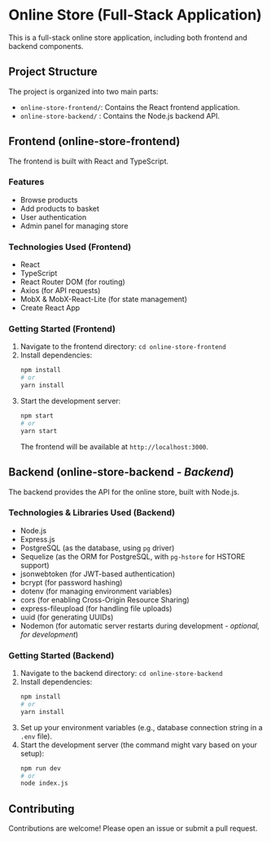 # Online Store (Full-Stack Application)

This is a full-stack online store application, including both frontend and backend components.

## Project Structure

The project is organized into two main parts:

*   `online-store-frontend/`: Contains the React frontend application.
*   `online-store-backend/` : Contains the Node.js backend API.

## Frontend (online-store-frontend)

The frontend is built with React and TypeScript.

### Features

*   Browse products
*   Add products to basket
*   User authentication
*   Admin panel for managing store

### Technologies Used (Frontend)

*   React
*   TypeScript
*   React Router DOM (for routing)
*   Axios (for API requests)
*   MobX & MobX-React-Lite (for state management)
*   Create React App

### Getting Started (Frontend)

1.  Navigate to the frontend directory: `cd online-store-frontend`
2.  Install dependencies:
    ```bash
    npm install
    # or
    yarn install
    ```
3.  Start the development server:
    ```bash
    npm start
    # or
    yarn start
    ```
    The frontend will be available at `http://localhost:3000`.

## Backend (online-store-backend - *Backend*)

The backend provides the API for the online store, built with Node.js.

### Technologies & Libraries Used (Backend)

*   Node.js
*   Express.js
*   PostgreSQL (as the database, using `pg` driver)
*   Sequelize (as the ORM for PostgreSQL, with `pg-hstore` for HSTORE support)
*   jsonwebtoken (for JWT-based authentication)
*   bcrypt (for password hashing)
*   dotenv (for managing environment variables)
*   cors (for enabling Cross-Origin Resource Sharing)
*   express-fileupload (for handling file uploads)
*   uuid (for generating UUIDs)
*   Nodemon (for automatic server restarts during development - *optional, for development*)

### Getting Started (Backend)

1.  Navigate to the backend directory: `cd online-store-backend`
2.  Install dependencies:
    ```bash
    npm install
    # or
    yarn install
    ```
3.  Set up your environment variables (e.g., database connection string in a `.env` file).
4.  Start the development server (the command might vary based on your setup):
    ```bash
    npm run dev
    # or
    node index.js
    ```

## Contributing

Contributions are welcome! Please open an issue or submit a pull request.

